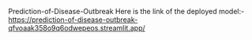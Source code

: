 Prediction-of-Disease-Outbreak
Here is the link of the deployed model:- https://prediction-of-disease-outbreak-qfvoaak358o9q6odwepeos.streamlit.app/
